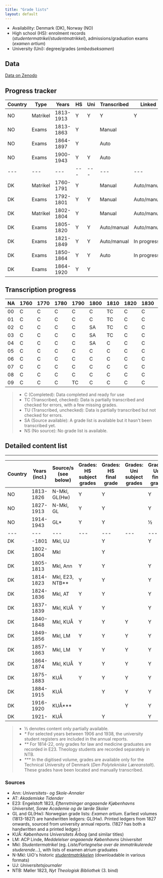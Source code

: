 ```yaml
---
title: "Grade lists"
layout: default
---
```


- Availability: Denmark (DK), Norway (NO)
- High school (HS): enrolment records (*studentermatrikel*/*studentmatrikkel*), admissions/graduation exams (*examen artium*)
- University (Uni): degree/grades (*embedseksamen*)

## Data
[Data on Zenodo](https://zenodo.org/communities/hcnc/records?q=&l=list&p=1&s=10&sort=newest)

## Progress tracker

| Country | Type | Years | HS | Uni | Transcribed | Linked |
|---|---|---|---|---|---|---|
| NO | Matrikel | 1813-1913 | Y | Y | Y | Y |
| NO | Exams | 1813-1863 | Y | | Manual | |
| NO | Exams | 1864-1897 | Y | | Auto | |
| NO | Exams | 1900-1943 | Y | Y | Auto | |
|---|---|---|---|---|---|---|
| DK | Matrikel | 1760-1791 | Y | | Manual | Auto/manual |
| DK | Exams | 1792-1801 | Y | Y | Manual |Auto/manual |
| DK | Matrikel | 1802-1804 | Y | | Manual | Auto/manual |
| DK | Exams | 1805-1820 | Y | Y | Auto/manual |Auto/manual |
| DK | Exams | 1821-1849 | Y | Y | Auto/manual |In progress |
| DK | Exams | 1850-1864 | Y | Y | Auto |In progress |
| DK | Exams | 1864-1920 | Y | Y | | |

## Transcription progress

| NA | 1760 | 1770 | 1780 | 1790 | 1800 | 1810 | 1820 | 1830 | 1840 | 1850 | 1860 | 1870 | 1880 | 1890 | 1900 | 1910 | 1920 |
|---|---|---|---|---|---|---|---|---|---|---|---|---|---|---|---|---|---|
| 00 | C | C | C | C | C | TC | C | C | C | C | C | C | TC | TC | TC | TU | SA |
| 01 | C | C | C | C | C | TC | C | C | C | C | C | TC | TC | C | TC | TU | NS |
| 02 | C | C | C | C | SA | TC | C | C | C | C | C | TC | TC | TC | TC | C | NS |
| 03 | C | C | C | C | SA | TC | C | C | C | C | C | TC | TC | TC | TC | C | NS |
| 04 | C | C | C | C | SA | C | C | C | C | C | C | TC | TC | TC | TC | SA | NS |
| 05 | C | C | C | C | C | C | C | C | C | C | C | TC | TC | TC | TU | C | NS |
| 06 | C | C | C | C | C | C | C | C | C | C | C | TC | TC | TC | TU | C | NS |
| 07 | C | C | C | C | C | C | C | C | C | C | C | TC | TC | TC | TU | C | NS |
| 08 | C | C | C | C | C | C | C | C | C | C | C | TC | TC | C | TU | C | NS |
| 09 | C | C | C | TC | C | C | C | C | C | C | C | TC | TC | TU | TU | C | NS |

> - C (Completed): Data completed and ready for use
> - TC (Transcribed, checked): Data is partially transcribed and checked for errors, with a few missing grades.
> - TU (Transcribed, unchecked): Data is partially transcribed but not checked for errors.
> - SA (Source available): A grade list is available but it hasn't been transcribed yet.
> - NS (No source): No grade list is available.


## Detailed content list

---

| Country | Years (incl.) | Source/s (see below) | Grades: HS subject grades | Grades: HS final grade | Grades: Uni subject grades | Grades: Uni final grade |
|---|---|---|---|---|---|---|
| NO | 1813-1826 | N-Mkl, GL(Hw) | Y | Y | | Y |
| NO | 1827-1913 | N-Mkl, GL | Y | Y | | Y |
| NO | 1914-1943 | GL* | Y | Y | | ½ |
|---|---|---|---|---|---|---|
| DK | -1801 | Mkl, UJ | | Y | | Y |
| DK | 1802-1804 | Mkl | | Y | | |
| DK | 1805-1813 | Mkl, Ann | Y | Y | | Y |
| DK | 1814-1823 | Mkl, E23, NTB** | Y | Y | | Y |
| DK | 1824-1836 | Mkl, AT | Y | Y | | Y |
| DK | 1837-1839 | Mkl, KUÅ | Y | Y | | Y |
| DK | 1840-1848 | Mkl, KUÅ | Y | Y | Y | Y |
| DK | 1849-1856 | Mkl, LM | Y | Y | Y | Y |
| DK | 1857-1863 | Mkl, LM | Y | Y | Y | Y |
| DK | 1864-1874 | Mkl, KUÅ | Y | Y | Y | Y |
| DK | 1875-1883 | KUÅ | Y | Y | Y | Y |
| DK | 1884-1915 | KUÅ | | Y | Y | Y |
| DK | 1916-1920 | KUÅ*** | | | Y | Y |
| DK | 1921- | KUÅ | | Y | | Y |

> - ½ denotes content only partially available.
> - _*_ For selected years between 1906 and 1938, the university student registers are included in the annual reports.
> - _**_ For 1814-22, only grades for law and medicine graduates are recorded in E23. Theology students are recorded separately in NTB.
> - _***_ In the digitised volume, grades are available only for the Technical University of Denmark (_Den Polytekniske Læreanstalt_). These grades have been located and manually transcribed.


### Sources
- Ann: _Universitets- og Skole-Annaler_
- AT: _Akademiske Tidender_
- E23: Engelstoft 1823, _Efterretninger angaaende Kjøbenhavns Universitet, Sorøe Academie og de lærde Skoler_
- GL and GL(Hw): Norwegian grade lists: _Examen artium_. Earliest volumes (1813-1827) are handwritten ledgers: GL(Hw). Printed ledgers from 1827 onwards, sourced from university annual reports. (1827 has both a handwritten and a printed ledger.)
- KUÅ: _Københavns Universitets Årbog_ (and similar titles)
- LM: ACP Linde, _Meddelelser angaaende Københavns Universitet_
- Mkl: _Studentermatrikel_ (eg. _Liste/Fortegnelse over de immatrikulerede studerende..._), with lists of examen atrium graduates
- N-Mkl: UiO's historic [_studentmatrikkelen_](https://www.muv.uio.no/samlinger/studentmatrikkelen/) (downloadable in various formats)
- UJ: _Universitetsjournaler_
- NTB: Møller 1823, _Nyt Theologisk Bibliothek_ (3. bind)
